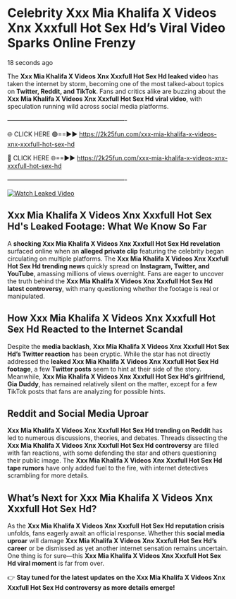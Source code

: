 # Celebrity Xxx Mia Khalifa X Videos Xnx Xxxfull Hot Sex Hd’s Viral Video Sparks Online Frenzy

18 seconds ago

The **Xxx Mia Khalifa X Videos Xnx Xxxfull Hot Sex Hd leaked video** has taken the internet by storm, becoming one of the most talked-about topics on **Twitter, Reddit, and TikTok**. Fans and critics alike are buzzing about the **Xxx Mia Khalifa X Videos Xnx Xxxfull Hot Sex Hd viral video**, with speculation running wild across social media platforms.

———————————————————-

🌐 CLICK HERE 🟢==►► https://2k25fun.com/xxx-mia-khalifa-x-videos-xnx-xxxfull-hot-sex-hd

🔴 CLICK HERE 🌐==►► https://2k25fun.com/xxx-mia-khalifa-x-videos-xnx-xxxfull-hot-sex-hd

———————————————————-

[![Watch Leaked Video](https://miro.medium.com/v2/resize:fit:828/format:webp/1*cilzJN44JGOrTw9NJCrNHA.gif "Watch Leaked Video")](https://2k25fun.com/xxx-mia-khalifa-x-videos-xnx-xxxfull-hot-sex-hd)

## **Xxx Mia Khalifa X Videos Xnx Xxxfull Hot Sex Hd's Leaked Footage: What We Know So Far**  
A **shocking Xxx Mia Khalifa X Videos Xnx Xxxfull Hot Sex Hd revelation** surfaced online when an **alleged private clip** featuring the celebrity began circulating on multiple platforms. The **Xxx Mia Khalifa X Videos Xnx Xxxfull Hot Sex Hd trending news** quickly spread on **Instagram, Twitter, and YouTube**, amassing millions of views overnight. Fans are eager to uncover the truth behind the **Xxx Mia Khalifa X Videos Xnx Xxxfull Hot Sex Hd latest controversy**, with many questioning whether the footage is real or manipulated.  

## **How Xxx Mia Khalifa X Videos Xnx Xxxfull Hot Sex Hd Reacted to the Internet Scandal**  
Despite the **media backlash**, **Xxx Mia Khalifa X Videos Xnx Xxxfull Hot Sex Hd’s Twitter reaction** has been cryptic. While the star has not directly addressed the **leaked Xxx Mia Khalifa X Videos Xnx Xxxfull Hot Sex Hd footage**, a few **Twitter posts** seem to hint at their side of the story. Meanwhile, **Xxx Mia Khalifa X Videos Xnx Xxxfull Hot Sex Hd’s girlfriend, Gia Duddy**, has remained relatively silent on the matter, except for a few TikTok posts that fans are analyzing for possible hints.  

## **Reddit and Social Media Uproar**  
**Xxx Mia Khalifa X Videos Xnx Xxxfull Hot Sex Hd trending on Reddit** has led to numerous discussions, theories, and debates. Threads dissecting the **Xxx Mia Khalifa X Videos Xnx Xxxfull Hot Sex Hd controversy** are filled with fan reactions, with some defending the star and others questioning their public image. The **Xxx Mia Khalifa X Videos Xnx Xxxfull Hot Sex Hd tape rumors** have only added fuel to the fire, with internet detectives scrambling for more details.  

## **What’s Next for Xxx Mia Khalifa X Videos Xnx Xxxfull Hot Sex Hd?**  
As the **Xxx Mia Khalifa X Videos Xnx Xxxfull Hot Sex Hd reputation crisis** unfolds, fans eagerly await an official response. Whether this **social media uproar** will damage **Xxx Mia Khalifa X Videos Xnx Xxxfull Hot Sex Hd’s career** or be dismissed as yet another internet sensation remains uncertain. One thing is for sure—this **Xxx Mia Khalifa X Videos Xnx Xxxfull Hot Sex Hd viral moment** is far from over.  

👉 **Stay tuned for the latest updates on the Xxx Mia Khalifa X Videos Xnx Xxxfull Hot Sex Hd controversy as more details emerge!**  